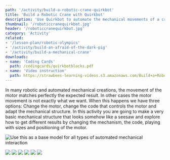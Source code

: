 ```yaml
---
path: '/activity/build-a-robotic-crane-quirkbot'
title: 'Build a Robotic Crane with Quirkbot'
description: 'Use Quirkbot to automate the mechanical movements of a crane.'
thumbnail: '/roboticcranequirkbot.jpg'
header: '/roboticcranequirkbot.jpg'
category: 'Activity'
related:
- '/lesson-plan/robotic-olympics'
- '/activity/build-an-afraid-of-the-dark-pig'
- '/activity/build-a-mechanical-crane'
downloads:
- name: 'Coding Cards'
  path: /codingcards/quirkbotblocks.pdf
- name: 'Video instruction'
  path: https://strawbees-learning-videos.s3.amazonaws.com/Build+a+Robotic+Crane+with+Quirkbot.mp4
---
```


<section component="youtube" url="https://youtu.be/WdAtFaHl-mk"></section>

In many robotic and automated mechanical creations, the movement of the motor matches perfectly the expected result. In other cases the motor movement is not exactly what we want. When this happens we have three options: Change the motor, change the code that controls the motor and adapt the mechanical structure. In this activity you are going to make a very basic mechanical structure that looks somehow like a seesaw and explore how to get different results by changing the mechanism, the code, playing with sizes and positioning of the motor.

![Use this as a base model for all types of automated mechanical interaction](/roboticcranequirkbot.jpg)

<section component="gallery">

![](/codingcards/shake.jpg)
![](/codingcards/backandforth.jpg)
![](/codingcards/sweep.jpg)
![](/codingcards/touchandtrap.jpg)
![](/codingcards/touchandholdposition.jpg)
![](/codingcards/touchtoswitchposition.jpg)

</section>
